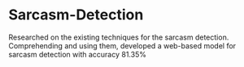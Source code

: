 # Sarcasm-Detection
Researched on the existing techniques for the sarcasm detection. Comprehending and using them, developed a web-based model for sarcasm detection with accuracy 81.35% 
